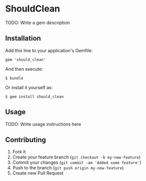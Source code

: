 # ShouldClean

TODO: Write a gem description

## Installation

Add this line to your application's Gemfile:

    gem 'should_clean'

And then execute:

    $ bundle

Or install it yourself as:

    $ gem install should_clean

## Usage

TODO: Write usage instructions here

## Contributing

1. Fork it
2. Create your feature branch (`git checkout -b my-new-feature`)
3. Commit your changes (`git commit -am 'Added some feature'`)
4. Push to the branch (`git push origin my-new-feature`)
5. Create new Pull Request
